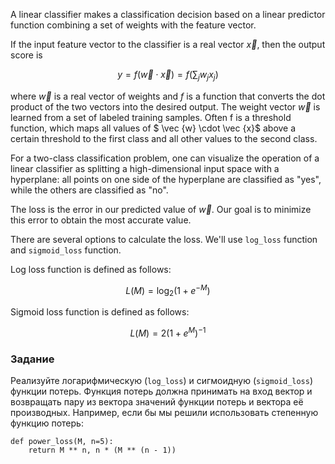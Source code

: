 A linear classifier makes a classification decision based on a linear
predictor function combining a set of weights with the feature vector.

If the input feature vector to the classifier is a real vector $\vec {x}$, then the output score is

$$y=f(\vec {w} \cdot \vec {x}) = f ( \sum_{j} w_{j} x_{j})$$

where $\vec {w}$ is a real vector of weights and $f$ is a function that converts the dot product of the two vectors
into the desired output.  The weight vector $\vec {w}$ is learned from a set of labeled training samples.
Often f is a threshold function, which maps all values of $ \vec {w} \cdot \vec {x}$ above a certain threshold to the first class and all other values to the second class.

For a two-class classification problem, one can visualize the operation of a linear classifier as splitting a high-dimensional
input space with a hyperplane: all points on one side of the hyperplane are classified as "yes", while the others are classified as "no".

The loss is the error in our predicted value of $\vec{w}$. Our goal is to minimize this error to obtain the most accurate value.

There are several options to calculate the loss. We'll use `log_loss` function and `sigmoid_loss` function.

Log loss function is defined as follows:

$$L(M) = \log_2(1 + e^{-M})$$

Sigmoid loss function is defined as follows:

$$L(M) = 2(1 + e^{M})^{-1}$$

### Задание

Реализуйте логарифмическую (`log_loss`) и сигмоидную (`sigmoid_loss`) функции потерь. Функция потерь должна принимать на
вход вектор и возвращать пару из вектора значений функции потерь и вектора её производных. Например, если бы
мы решили использовать степенную функцию потерь:

    def power_loss(M, n=5):
        return M ** n, n * (M ** (n - 1))
